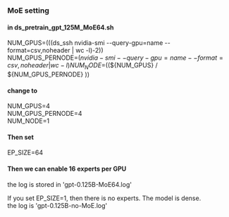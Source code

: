 ### MoE setting
#### in ds_pretrain_gpt_125M_MoE64.sh
 NUM_GPUS=$(($(ds_ssh nvidia-smi --query-gpu=name --format=csv,noheader | wc -l)-2))  
 NUM_GPUS_PERNODE=$(nvidia-smi --query-gpu=name --format=csv,noheader | wc -l)  
 NUM_NODE=$((${NUM_GPUS} / ${NUM_GPUS_PERNODE} ))  

#### change to 
NUM_GPUS=4  
NUM_GPUS_PERNODE=4  
NUM_NODE=1  

#### Then set
EP_SIZE=64 
#### Then we can enable 16 experts per GPU  
the log is stored in 'gpt-0.125B-MoE64.log'  

If you set EP_SIZE=1, then there is no experts. The model is dense.  
the log is 'gpt-0.125B-no-MoE.log'   
